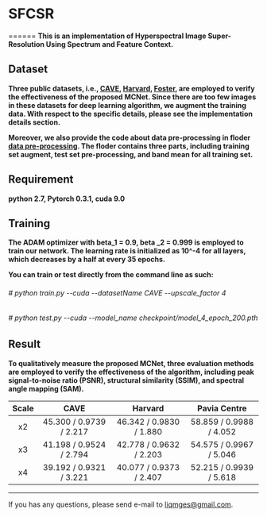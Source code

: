 # SFCSR

======
**This is an implementation of  Hyperspectral Image Super-Resolution Using Spectrum and Feature Context.**

Dataset
------
**Three public datasets, i.e., [CAVE](https://www1.cs.columbia.edu/CAVE/databases/multispectral/ "CAVE"), [Harvard](http://vision.seas.harvard.edu/hyperspec/explore.html "Harvard"), [Foster](https://personalpages.manchester.ac.uk/staff/d.h.foster/Local\_Illumination\_HSIs/Local\_Illumination\_HSIs\_2015.html "Foster"), are employed to verify the effectiveness of the  proposed MCNet. Since there are too few images in these datasets for deep learning algorithm, we augment the training data. With respect to the specific details, please see the implementation details section.**

**Moreover, we also provide the code about data pre-processing in floder [data pre-processing](https://github.com/qianngli/MCNet/tree/master/data_pre-processing "data pre-processing"). The floder contains three parts, including training set augment, test set pre-processing, and band mean for all training set.**

Requirement
---------
**python 2.7, Pytorch 0.3.1, cuda 9.0**

Training
--------
**The ADAM optimizer with beta_1 = 0.9, beta _2 = 0.999 is employed to train our network.  The learning rate is initialized as 10^-4 for all layers, which decreases by a half at every 35 epochs.**

**You can train or test directly from the command line as such:**

###### # python train.py --cuda --datasetName CAVE  --upscale_factor 4
###### # python test.py --cuda --model_name checkpoint/model_4_epoch_200.pth

Result
--------
**To qualitatively measure the proposed MCNet, three evaluation methods are employed to verify the effectiveness of the algorithm, including  peak signal-to-noise ratio (PSNR), structural similarity (SSIM), and spectral angle mapping (SAM).**


| Scale  |  CAVE |  Harvard |  Pavia Centre |
| :------------: | :------------: | :------------: | :------------: | 
|  x2 |  45.300 / 0.9739 / 2.217 | 46.342 / 0.9830 / 1.880  | 58.859 / 0.9988 / 4.052 | 
|  x3 |  41.198 / 0.9524 / 2.794  |  42.778 / 0.9632 / 2.203 | 54.575 / 0.9967 / 5.046  |   
|  x4 | 39.192 / 0.9321 / 3.221 |  40.077 / 0.9373 / 2.407 | 52.215 / 0.9939 / 5.618  | 

--------
If you has any questions, please send e-mail to liqmges@gmail.com.

